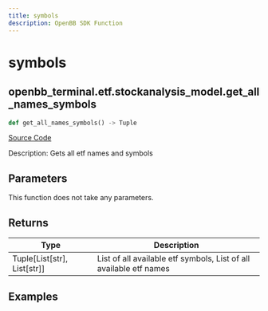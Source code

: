```yaml
---
title: symbols
description: OpenBB SDK Function
---
```


# symbols

## openbb_terminal.etf.stockanalysis_model.get_all_names_symbols

```python title='openbb_terminal/etf/stockanalysis_model.py'
def get_all_names_symbols() -> Tuple
```
[Source Code](https://github.com/OpenBB-finance/OpenBBTerminal/tree/main/openbb_terminal/etf/stockanalysis_model.py#L19)

Description: Gets all etf names and symbols

## Parameters

This function does not take any parameters.

## Returns

| Type | Description |
| ---- | ----------- |
| Tuple[List[str], List[str]] | List of all available etf symbols, List of all available etf names |

## Examples

